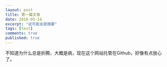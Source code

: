 ```yaml
---
layout: post
title: 第一篇文章
date: 2016-05-14
excerpt: "这可能会是摘要"
tags: [test]
comments: true
published: true
---
```


不知道为什么总是折腾，大概是病，现在这个网站托管在Github，好像有点放心了。